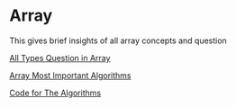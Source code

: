 # Array

This gives brief insights of all array concepts and question 

[All Types Question in Array](Array%2013f07e062ba180c6b651c3f89f1cf381/All%20Types%20Question%20in%20Array%2013f07e062ba18023a590e347008a0da5.md)

[Array Most Important Algorithms](Array%2013f07e062ba180c6b651c3f89f1cf381/Array%20Most%20Important%20Algorithms%2013f07e062ba1807abc9ddad7f08bfa41.md)

[Code for The Algorithms ](Array%2013f07e062ba180c6b651c3f89f1cf381/Code%20for%20The%20Algorithms%2013f07e062ba1808ab718ddb649757df5.md)